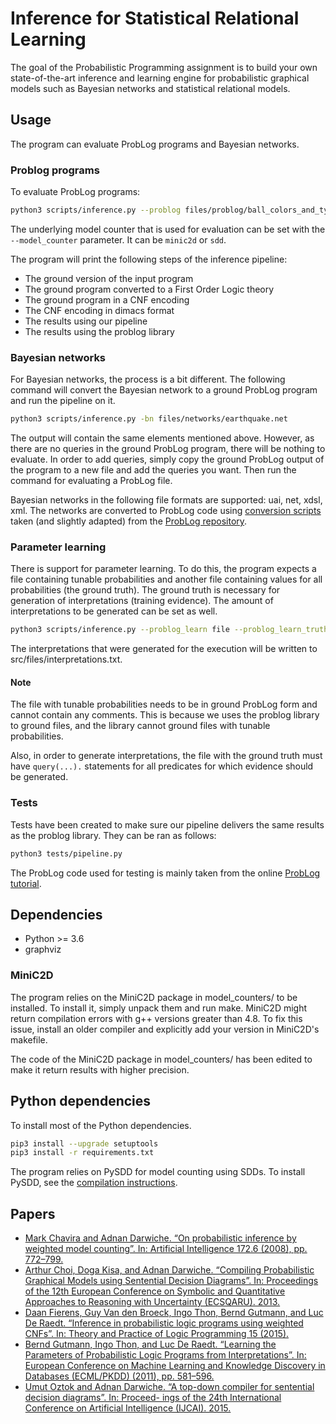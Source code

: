 # Inference for Statistical Relational Learning
The goal of the Probabilistic Programming assignment is to build your own state-of-the-art inference and learning engine for probabilistic graphical models such as Bayesian networks and statistical relational models.

## Usage
The program can evaluate ProbLog programs and Bayesian networks.

### Problog programs
To evaluate ProbLog programs:
```sh
python3 scripts/inference.py --problog files/problog/ball_colors_and_types.pl
```
The underlying model counter that is used for evaluation can be set with the `--model_counter` parameter. It can be `minic2d` or `sdd`.

The program will print the following steps of the inference pipeline:
* The ground version of the input program
* The ground program converted to a First Order Logic theory
* The ground program in a CNF encoding
* The CNF encoding in dimacs format
* The results using our pipeline
* The results using the problog library

### Bayesian networks
For Bayesian networks, the process is a bit different.
The following command will convert the Bayesian network to a ground ProbLog program and run the pipeline on it.
```sh
python3 scripts/inference.py -bn files/networks/earthquake.net
```
The output will contain the same elements mentioned above. However, as there are no queries in the ground ProbLog program, there will be nothing to evaluate. In order to add queries, simply copy the ground ProbLog output of the program to a new file and add the queries you want. Then run the command for evaluating a ProbLog file.

Bayesian networks in the following file formats are supported: uai, net, xdsl, xml. The networks are converted to ProbLog code using [conversion scripts](/src/problog_conversions) taken (and slightly adapted) from the [ProbLog repository](https://github.com/jordn/ProbLog).

### Parameter learning
There is support for parameter learning. To do this, the program expects a file containing tunable probabilities and another file containing values for all probabilities (the ground truth). The ground truth is necessary for generation of interpretations (training evidence). The amount of interpretations to be generated can be set as well.

```sh
python3 scripts/inference.py --problog_learn file --problog_learn_truth file_ground_truth --learning_interpretations 100
```
The interpretations that were generated for the execution will be written to src/files/interpretations.txt.

#### Note
The file with tunable probabilities needs to be in ground ProbLog form and cannot contain any comments. This is because we uses the problog library to ground files, and the library cannot ground files with tunable probabilities.

Also, in order to generate interpretations, the file with the ground truth must have `query(...).` statements for all predicates for which evidence should be generated.

### Tests
Tests have been created to make sure our pipeline delivers the same results as the problog library. They can be ran as follows:
```sh
python3 tests/pipeline.py
```
The ProbLog code used for testing is mainly taken from the online [ProbLog tutorial](https://dtai.cs.kuleuven.be/problog/tutorial.html).

## Dependencies
* Python >= 3.6
* graphviz

### MiniC2D
The program relies on the MiniC2D package in model_counters/ to be installed. To install it, simply unpack them and run make. MiniC2D might return compilation errors with g++ versions greater than 4.8. To fix this issue, install an older compiler and explicitly add your version in MiniC2D's makefile.

The code of the MiniC2D package in model_counters/ has been edited to make it return results with higher precision.

## Python dependencies
To install most of the Python dependencies.
```sh
pip3 install --upgrade setuptools
pip3 install -r requirements.txt
```
The program relies on PySDD for model counting using SDDs. To install PySDD, see the [compilation instructions](https://github.com/wannesm/PySDD).

## Papers
- [Mark Chavira and Adnan Darwiche. “On probabilistic inference by weighted model counting”. In: Artificial Intelligence 172.6 (2008), pp. 772–799.](http://www.sciencedirect.com/science/article/pii/S0004370207001889)
- [Arthur Choi, Doga Kisa, and Adnan Darwiche. “Compiling Probabilistic Graphical Models using Sentential Decision Diagrams”. In: Proceedings of the 12th European Conference on Symbolic and Quantitative Approaches to Reasoning with Uncertainty (ECSQARU). 2013.](https://link.springer.com/content/pdf/10.1007%2F978-3-642-39091-3.pdf)
- [Daan Fierens, Guy Van den Broeck, Ingo Thon, Bernd Gutmann, and Luc De Raedt. “Inference in probabilistic logic programs using weighted CNFs”. In: Theory and Practice of Logic Programming 15 (2015).](https://www.noexperiencenecessarybook.com/OvZm2/inference-in-probabilistic-logic-programs-using-weighted-cnf-39-s.html)
- [Bernd Gutmann, Ingo Thon, and Luc De Raedt. “Learning the Parameters of Probabilistic Logic Programs
from Interpretations”. In: European Conference on Machine Learning and Knowledge Discovery in Databases
(ECML/PKDD) (2011), pp. 581–596.](https://link.springer.com/content/pdf/10.1007%2F978-3-642-23780-5.pdf)
- [Umut Oztok and Adnan Darwiche. “A top-down compiler for sentential decision diagrams”. In: Proceed-
ings of the 24th International Conference on Artificial Intelligence (IJCAI). 2015.](http://www.ijcai.org/Proceedings/15/Papers/443.pdf)